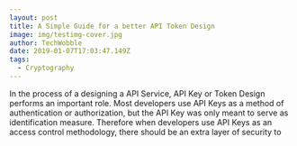 ```yaml
---
layout: post
title: A Simple Guide for a better API Token Design
image: img/testimg-cover.jpg
author: TechWobble
date: 2019-01-07T17:03:47.149Z
tags: 
  - Cryptography
---
```


In the process of a designing a API Service, API Key or Token Design performs an important role. Most developers use API 
Keys as a method of authentication or authorization, but the API Key was only meant to serve as identification measure. 
Therefore when developers use API Keys as an access control methodology, there should be an extra layer of security to 